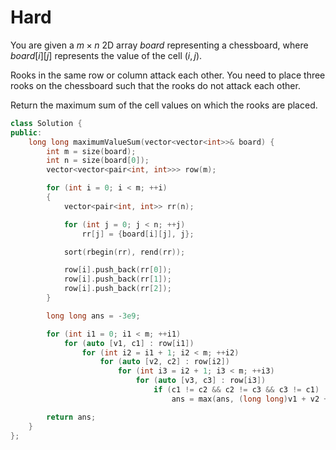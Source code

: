 # Hard

You are given a $m \times n$ 2D array $board$ representing a chessboard, where $board[i][j]$ represents the value of the cell $(i, j)$.

Rooks in the same row or column attack each other. You need to place three rooks on the chessboard such that the rooks do not attack each other.

Return the maximum sum of the cell values on which the rooks are placed.

```cpp
class Solution {
public:
    long long maximumValueSum(vector<vector<int>>& board) {
        int m = size(board);
        int n = size(board[0]);
        vector<vector<pair<int, int>>> row(m);

        for (int i = 0; i < m; ++i)
        {
            vector<pair<int, int>> rr(n);

            for (int j = 0; j < n; ++j)
                rr[j] = {board[i][j], j};

            sort(rbegin(rr), rend(rr));

            row[i].push_back(rr[0]);
            row[i].push_back(rr[1]);
            row[i].push_back(rr[2]);
        }

        long long ans = -3e9;

        for (int i1 = 0; i1 < m; ++i1)
            for (auto [v1, c1] : row[i1])
                for (int i2 = i1 + 1; i2 < m; ++i2)
                    for (auto [v2, c2] : row[i2])
                        for (int i3 = i2 + 1; i3 < m; ++i3)
                            for (auto [v3, c3] : row[i3])
                                if (c1 != c2 && c2 != c3 && c3 != c1)
                                    ans = max(ans, (long long)v1 + v2 + v3);

        return ans;
    }
};
```
